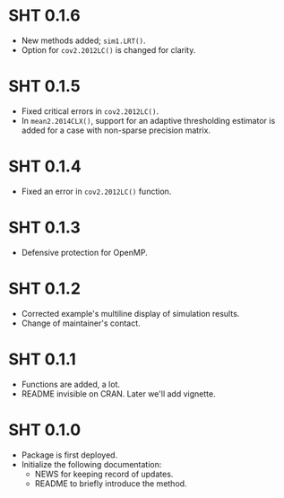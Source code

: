# SHT 0.1.6

* New methods added; `sim1.LRT()`.
* Option for `cov2.2012LC()` is changed for clarity.

# SHT 0.1.5

* Fixed critical errors in `cov2.2012LC()`.
* In `mean2.2014CLX()`, support for an adaptive thresholding estimator is added for a case with non-sparse precision matrix.

# SHT 0.1.4

* Fixed an error in `cov2.2012LC()` function.

# SHT 0.1.3

* Defensive protection for OpenMP. 

# SHT 0.1.2

* Corrected example's multiline display of simulation results.
* Change of maintainer's contact.
  
# SHT 0.1.1

* Functions are added, a lot.
* README invisible on CRAN. Later we'll add vignette.
  
# SHT 0.1.0

* Package is first deployed.
* Initialize the following documentation:
  - NEWS for keeping record of updates.
  - README to briefly introduce the method.
